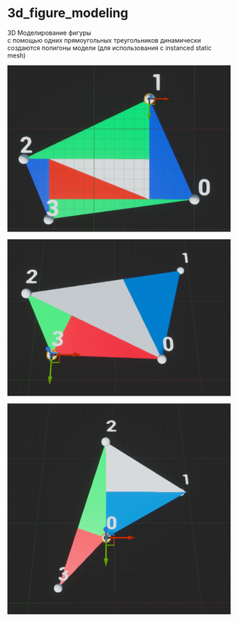 # 3d_figure_modeling
3D Моделирование фигуры<br>
с помощью одних прямоугольных треугольников динамически создаются полигоны модели (для использования с instanced static mesh)

![Image alt](https://github.com/illanshon/3d_figure_modeling/blob/main/3.png)

![Image alt](https://github.com/illanshon/3d_figure_modeling/blob/main/2.png)

![Image alt](https://github.com/illanshon/3d_figure_modeling/blob/main/1.png)


